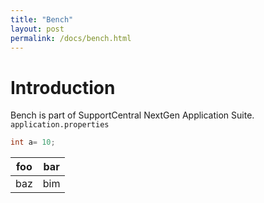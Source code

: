 ```yaml
---
title: "Bench"
layout: post
permalink: /docs/bench.html
---
```

# Introduction
Bench is part of SupportCentral NextGen Application Suite.
`application.properties`

```java
int a= 10;
```

| foo | bar |
| --- | --- |
| baz | bim |
